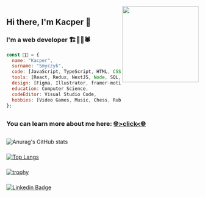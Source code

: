 <img align='right' src='https://user-images.githubusercontent.com/5713670/87202985-820dcb80-c2b6-11ea-9f56-7ec461c497c3.gif' width='200'>

## Hi there, I'm Kacper 👋
### I'm a web developer 🏗️👷‍🕸🕷️
```javascript
const 👨‍💻 = {
  name: "Kacper",
  surname: "Smyczyk",
  code: [JavaScript, TypeScript, HTML, CSS, SCSS],
  tools: [React, Redux, NextJS, Node, SQL, Jest, three.js],
  design: [Figma, Illustrator, framer-motion],
  education: Computer Science,
  codeEditor: Visual Studio Code,
  hobbies: [Video Games, Music, Chess, Rubik\'s Cube speedsolving],
};
```
## 
### You can learn more about me here: [🌐>click<🌐](https://ksdev.netlify.app)
##

![Anurag's GitHub stats](https://github-readme-stats.vercel.app/api?username=jsxgod&show_icons=true&theme=dark&hide=stars,contribs&include_all_commits=true)
###
[![Top Langs](https://github-readme-stats.vercel.app/api/top-langs/?username=jsxgod&theme=dark&hide=java&layout=compact)](https://github.com/anuraghazra/github-readme-stats)
###
[![trophy](https://github-profile-trophy.vercel.app/?username=jsxgod&rank=SECRET,SSS,SS,S,AAA,AA,A&theme=darkhub&no-bg=true)](https://github.com/ryo-ma/github-profile-trophy)
###
[![Linkedin Badge](https://img.shields.io/badge/-Kacper%20Smyczyk-blue?style=flat-square&logo=Linkedin&logoColor=white&link=https://www.linkedin.com/in/kacper-smyczyk/)](https://www.linkedin.com/in/kacper-smyczyk/)

<!--
**jsxgod/jsxgod** is a ✨ _special_ ✨ repository because its `README.md` (this file) appears on your GitHub profile.

Here are some ideas to get you started:

- 🔭 I’m currently working on ...
- 🌱 I’m currently learning ...
- 👯 I’m looking to collaborate on ...
- 🤔 I’m looking for help with ...
- 💬 Ask me about ...
- 📫 How to reach me: ...
- 😄 Pronouns: ...
- ⚡ Fun fact: ...
-->

